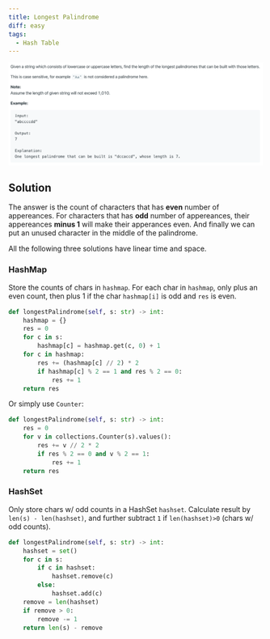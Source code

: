 ```yaml
---
title: Longest Palindrome
diff: easy
tags:
  - Hash Table
---
```


<img class="medium-zoom" src="/algo/longest-palindrome.png" alt="https://leetcode.com/problems/longest-palindrome">

## Solution

The answer is the count of characters that has **even** number of appereances. For characters that has **odd** number of appereances, their appereances **minus 1** will make their apperances even. And finally we can put an unused character in the middle of the palindrome.

All the following three solutions have linear time and space.

### HashMap

Store the counts of chars in `hashmap`. For each char in `hashmap`, only plus an even count, then plus 1 if the char `hashmap[i]` is odd and `res` is even.

```py
def longestPalindrome(self, s: str) -> int:
    hashmap = {}
    res = 0
    for c in s:
        hashmap[c] = hashmap.get(c, 0) + 1
    for c in hashmap:
        res += (hashmap[c] // 2) * 2
        if hashmap[c] % 2 == 1 and res % 2 == 0:
            res += 1
    return res
```

Or simply use `Counter`:

```py
def longestPalindrome(self, s: str) -> int:
    res = 0
    for v in collections.Counter(s).values():
        res += v // 2 * 2
        if res % 2 == 0 and v % 2 == 1:
            res += 1
    return res
```

### HashSet

Only store chars w/ odd counts in a HashSet `hashset`. Calculate result by `len(s) - len(hashset)`, and further subtract `1` if `len(hashset)>0` (chars w/ odd counts).

```py
def longestPalindrome(self, s: str) -> int:
    hashset = set()
    for c in s:
        if c in hashset:
            hashset.remove(c)
        else:
            hashset.add(c)
    remove = len(hashset)
    if remove > 0:
        remove -= 1
    return len(s) - remove
```
